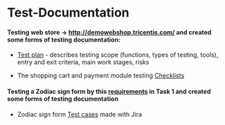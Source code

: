 # Test-Documentation

#### Testing web store -> http://demowebshop.tricentis.com/ and created some forms of testing documentation:

- <a href="https://docs.google.com/document/d/1wucAR1XXRtA4_9lxGkdTkYqONghi6W5WEZlQ-hHBc08/edit?usp=sharing">Test plan</a> - describes testing scope (functions, types of testing, tools), entry and exit criteria, main work stages, risks 

- The shopping cart and payment module testing <a href="https://docs.google.com/spreadsheets/d/1fbmK-CzF_emggcVd9faSQc4qSu6YR-gRawBbCz1KGz4/edit?usp=sharing"> Checklists </a> </li>

#### Testing a Zodiac sign form by this <a href="https://docs.google.com/document/d/1UW-sYYWTwOMHHaBhf5tDXvbK662JcKedybPu6Nvm1So/edit?usp=sharing">requirements</a> in Task 1 and created some forms of testing documentation
- Zodiac sign form <a href="https://docs.google.com/spreadsheets/d/17sxoiJZbBOd_HD6VtCHPxS4crJE_wZ0eZ_xm9rwr0nk/edit?usp=sharing">Test cases</a> made with Jira  

<!--<li>  <a href="">Bug Reports</a> for Task 2 made with Jira</li>
</ul> 